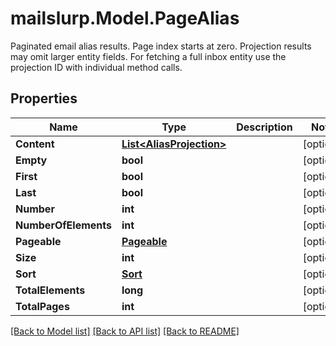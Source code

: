 # mailslurp.Model.PageAlias
Paginated email alias results. Page index starts at zero. Projection results may omit larger entity fields. For fetching a full inbox entity use the projection ID with individual method calls.
## Properties

Name | Type | Description | Notes
------------ | ------------- | ------------- | -------------
**Content** | [**List&lt;AliasProjection&gt;**](AliasProjection.md) |  | [optional] 
**Empty** | **bool** |  | [optional] 
**First** | **bool** |  | [optional] 
**Last** | **bool** |  | [optional] 
**Number** | **int** |  | [optional] 
**NumberOfElements** | **int** |  | [optional] 
**Pageable** | [**Pageable**](Pageable.md) |  | [optional] 
**Size** | **int** |  | [optional] 
**Sort** | [**Sort**](Sort.md) |  | [optional] 
**TotalElements** | **long** |  | [optional] 
**TotalPages** | **int** |  | [optional] 

[[Back to Model list]](../README.md#documentation-for-models) [[Back to API list]](../README.md#documentation-for-api-endpoints) [[Back to README]](../README.md)

